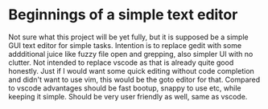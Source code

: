 # Beginnings of a simple text editor

Not sure what this project will be yet fully, but it is supposed be a simple GUI text editor for simple tasks. Intention is to replace gedit with some addditional juice like fuzzy file open and grepping, also simpler UI with no clutter. Not intended to replace vscode as that is already quite good honestly. Just if I would want some quick editing without code completion and didn't want to use vim, this would be the goto editor for that. Compared to vscode advantages should be fast bootup, snappy to use etc, while keeping it simple. Should be very user friendly as well, same as vscode.
